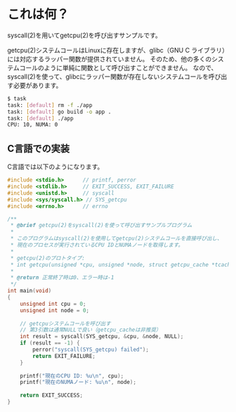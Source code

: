 # これは何？

syscall(2)を用いてgetcpu(2)を呼び出すサンプルです。

getcpu(2)システムコールはLinuxに存在しますが、glibc（GNU C ライブラリ）には対応するラッパー関数が提供されていません。
そのため、他の多くのシステムコールのように単純に関数として呼び出すことができません。
なので、syscall(2)を使って、glibcにラッパー関数が存在しないシステムコールを呼び出す必要があります。

```sh
$ task
task: [default] rm -f ./app
task: [default] go build -o app .
task: [default] ./app
CPU: 10, NUMA: 0
```

## C言語での実装

C言語では以下のようになります。

```c
#include <stdio.h>      // printf, perror
#include <stdlib.h>     // EXIT_SUCCESS, EXIT_FAILURE
#include <unistd.h>     // syscall
#include <sys/syscall.h> // SYS_getcpu
#include <errno.h>      // errno

/**
 * @brief getcpu(2)をsyscall(2)を使って呼び出すサンプルプログラム
 * 
 * このプログラムはsyscall(2)を使用してgetcpu(2)システムコールを直接呼び出し、
 * 現在のプロセスが実行されているCPU IDとNUMAノードを取得します。
 * 
 * getcpu(2)のプロトタイプ:
 * int getcpu(unsigned *cpu, unsigned *node, struct getcpu_cache *tcache);
 * 
 * @return 正常終了時は0、エラー時は-1
 */
int main(void)
{
    unsigned int cpu = 0;
    unsigned int node = 0;
    
    // getcpuシステムコールを呼び出す
    // 第3引数は通常NULLで良い（getcpu_cacheは非推奨）
    int result = syscall(SYS_getcpu, &cpu, &node, NULL);
    if (result == -1) {
        perror("syscall(SYS_getcpu) failed");
        return EXIT_FAILURE;
    }
    
    printf("現在のCPU ID: %u\n", cpu);
    printf("現在のNUMAノード: %u\n", node);
    
    return EXIT_SUCCESS;
}
```
